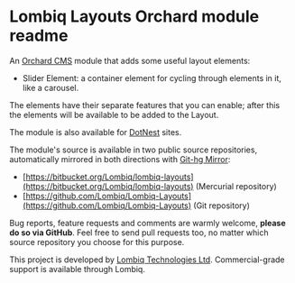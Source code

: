 # Lombiq Layouts Orchard module readme



An [Orchard CMS](http://orchardproject.net/) module that adds some useful layout elements:

- Slider Element: a container element for cycling through elements in it, like a carousel.

The elements have their separate features that you can enable; after this the elements will be available to be added to the Layout.

The module is also available for [DotNest](http://dotnest.com/) sites.

The module's source is available in two public source repositories, automatically mirrored in both directions with [Git-hg Mirror](https://githgmirror.com):

- [https://bitbucket.org/Lombiq/lombiq-layouts](https://bitbucket.org/Lombiq/lombiq-layouts) (Mercurial repository)
- [https://github.com/Lombiq/Lombiq-Layouts](https://github.com/Lombiq/Lombiq-Layouts) (Git repository)

Bug reports, feature requests and comments are warmly welcome, **please do so via GitHub**.
Feel free to send pull requests too, no matter which source repository you choose for this purpose.

This project is developed by [Lombiq Technologies Ltd](http://lombiq.com/). Commercial-grade support is available through Lombiq.